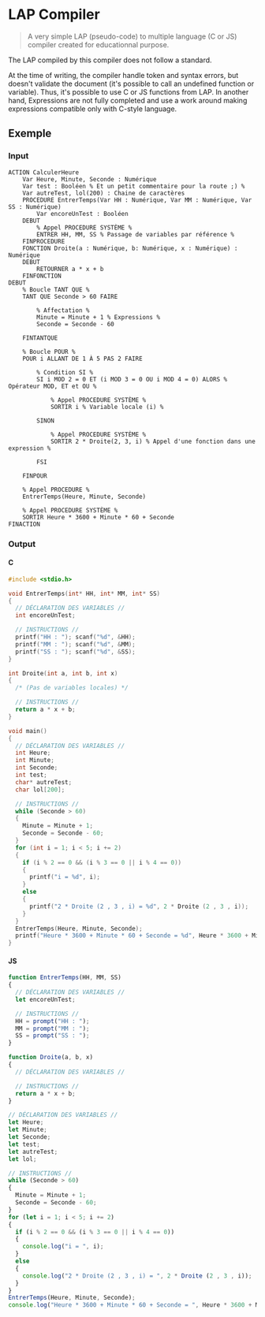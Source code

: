 # LAP Compiler

> A very simple LAP (pseudo-code) to multiple language (C or JS) compiler created for educationnal purpose.

The LAP compiled by this compiler does not follow a standard.

At the time of writing, the compiler handle token and syntax errors, but doesn't validate the document (it's possible to call an undefined function or variable). Thus, it's possible to use C or JS functions from LAP. In another hand, Expressions are not fully completed and use a work around making expressions compatible only with C-style language.

## Exemple

### Input

```lap
ACTION CalculerHeure
	Var	Heure, Minute, Seconde : Numérique
	Var test : Booléen % Et un petit commentaire pour la route ;) %
	Var autreTest, lol(200) : Chaine de caractères
	PROCEDURE EntrerTemps(Var HH : Numérique, Var MM : Numérique, Var SS : Numérique)
		Var encoreUnTest : Booléen
	DEBUT
		% Appel PROCEDURE SYSTÈME %
		ENTRER HH, MM, SS % Passage de variables par référence %
	FINPROCEDURE
	FONCTION Droite(a : Numérique, b: Numérique, x : Numérique) : Numérique
	DEBUT
		RETOURNER a * x + b
	FINFONCTION
DEBUT
	% Boucle TANT QUE %
	TANT QUE Seconde > 60 FAIRE

		% Affectation %
		Minute = Minute + 1 % Expressions %
		Seconde = Seconde - 60

	FINTANTQUE

	% Boucle POUR %
	POUR i ALLANT DE 1 À 5 PAS 2 FAIRE

		% Condition SI %
		SI i MOD 2 = 0 ET (i MOD 3 = 0 OU i MOD 4 = 0) ALORS % Opérateur MOD, ET et OU %

			% Appel PROCEDURE SYSTÈME %
			SORTIR i % Variable locale (i) %

		SINON

			% Appel PROCEDURE SYSTÈME %
			SORTIR 2 * Droite(2, 3, i) % Appel d'une fonction dans une expression %

		FSI

	FINPOUR

	% Appel PROCEDURE %
	EntrerTemps(Heure, Minute, Seconde)

	% Appel PROCEDURE SYSTÈME %
	SORTIR Heure * 3600 + Minute * 60 + Seconde
FINACTION

```

### Output

#### C

```c
#include <stdio.h>

void EntrerTemps(int* HH, int* MM, int* SS)
{
  // DÉCLARATION DES VARIABLES //
  int encoreUnTest;

  // INSTRUCTIONS //
  printf("HH : "); scanf("%d", &HH);
  printf("MM : "); scanf("%d", &MM);
  printf("SS : "); scanf("%d", &SS);
}

int Droite(int a, int b, int x)
{
  /* (Pas de variables locales) */

  // INSTRUCTIONS //
  return a * x + b;
}

void main()
{
  // DÉCLARATION DES VARIABLES //
  int Heure;
  int Minute;
  int Seconde;
  int test;
  char* autreTest;
  char lol[200];

  // INSTRUCTIONS //
  while (Seconde > 60)
  {
    Minute = Minute + 1;
    Seconde = Seconde - 60;
  }
  for (int i = 1; i < 5; i += 2)
  {
    if (i % 2 == 0 && (i % 3 == 0 || i % 4 == 0))
    {
      printf("i = %d", i);
    }
    else
    {
      printf("2 * Droite (2 , 3 , i) = %d", 2 * Droite (2 , 3 , i));
    }
  }
  EntrerTemps(Heure, Minute, Seconde);
  printf("Heure * 3600 + Minute * 60 + Seconde = %d", Heure * 3600 + Minute * 60 + Seconde);
}
```

#### JS

```js
function EntrerTemps(HH, MM, SS)
{
  // DÉCLARATION DES VARIABLES //
  let encoreUnTest;

  // INSTRUCTIONS //
  HH = prompt("HH : ");
  MM = prompt("MM : ");
  SS = prompt("SS : ");
}

function Droite(a, b, x)
{
  // DÉCLARATION DES VARIABLES //

  // INSTRUCTIONS //
  return a * x + b;
}

// DÉCLARATION DES VARIABLES //
let Heure;
let Minute;
let Seconde;
let test;
let autreTest;
let lol;

// INSTRUCTIONS //
while (Seconde > 60)
{
  Minute = Minute + 1;
  Seconde = Seconde - 60;
}
for (let i = 1; i < 5; i += 2)
{
  if (i % 2 == 0 && (i % 3 == 0 || i % 4 == 0))
  {
    console.log("i = ", i);
  }
  else
  {
    console.log("2 * Droite (2 , 3 , i) = ", 2 * Droite (2 , 3 , i));
  }
}
EntrerTemps(Heure, Minute, Seconde);
console.log("Heure * 3600 + Minute * 60 + Seconde = ", Heure * 3600 + Minute * 60 + Seconde);
```
